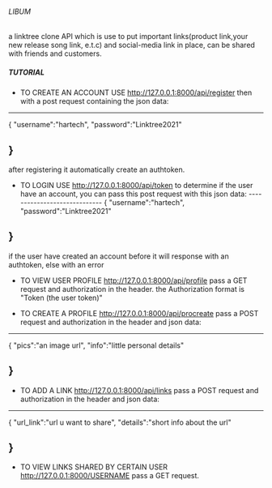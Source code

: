###### LIBUM

a linktree clone API which is use to put important links(product link,your new release song link, e.t.c) and social-media link in place, can be shared with friends and customers.

##### TUTORIAL

* TO CREATE AN ACCOUNT USE http://127.0.0.1:8000/api/register then with a post request containing the json data:
-----------------------------
{
    "username":"hartech",
    "password":"Linktree2021"

}
------------------------------
after registering it automatically create an authtoken.

* TO LOGIN USE http://127.0.0.1:8000/api/token to determine if the user have an account, you can pass this post request with this json data: -----------------------------
{
    "username":"hartech",
    "password":"Linktree2021"

}
------------------------------
if the user have created an account before it will response with an authtoken, else with an error

* TO VIEW USER PROFILE http://127.0.0.1:8000/api/profile pass a GET request and authorization in the header. 
the Authorization format is "Token (the user token)"

* TO CREATE A PROFILE http://127.0.0.1:8000/api/procreate pass a POST request and authorization in the header and json data:
-----------------------------
{
    "pics":"an image url",
    "info":"little personal details"

}
------------------------------

* TO ADD A LINK http://127.0.0.1:8000/api/links pass a POST request and authorization in the header and json data:
-----------------------------
{
    "url_link":"url u want to share",
    "details":"short info about the url"

}
------------------------------

* TO VIEW LINKS SHARED BY CERTAIN USER http://127.0.0.1:8000/USERNAME pass a GET request.